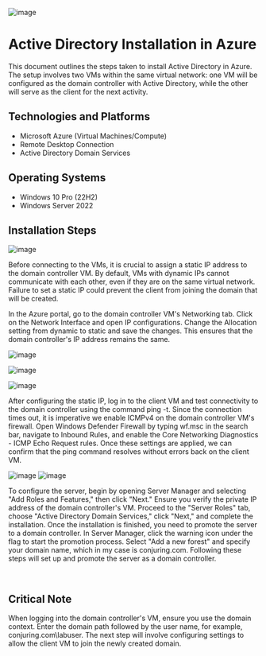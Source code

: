 ![image](https://github.com/user-attachments/assets/2ca770bf-8a01-4af1-b09a-81fc89196c1b)

  <h1>Active Directory Installation in Azure</h1>
This document outlines the steps taken to install Active Directory in Azure. The setup involves two VMs within the same virtual network: one VM will be configured as the domain controller with Active Directory, while the other will serve as the client for the next activity. <br />

<h2>Technologies and Platforms</h2>

- Microsoft Azure (Virtual Machines/Compute)
- Remote Desktop Connection
- Active Directory Domain Services

<h2>Operating Systems</h2>

- Windows 10 Pro (22H2)
- Windows Server 2022

<h2>Installation Steps</h2>

![image](https://github.com/user-attachments/assets/134f6ad2-51a2-4d95-bd08-f48bcdb0ec68)
<p>
Before connecting to the VMs, it is crucial to assign a static IP address to the domain controller VM. By default, VMs with dynamic IPs cannot communicate with each other, even if they are on the same virtual network. Failure to set a static IP could prevent the client from joining the domain that will be created.

In the Azure portal, go to the domain controller VM's Networking tab. Click on the Network Interface and open IP configurations. Change the Allocation setting from dynamic to static and save the changes. This ensures that the domain controller's IP address remains the same.
</p>

![image](https://github.com/user-attachments/assets/33d7905f-a266-4587-9bf0-c0a397a22f8d)

![image](https://github.com/user-attachments/assets/485cd632-3f67-4f66-b983-d66af23ef10e)

![image](https://github.com/user-attachments/assets/b2986cc3-ee7e-4b32-a63a-6f28c181df94)
<p>
After configuring the static IP, log in to the client VM and test connectivity to the domain controller using the command ping <domain controller IP address> -t. Since the connection times out, it is imperative we enable ICMPv4 on the domain controller VM's firewall. Open Windows Defender Firewall by typing wf.msc in the search bar, navigate to Inbound Rules, and enable the Core Networking Diagnostics - ICMP Echo Request rules. Once these settings are applied, we can confirm that the ping command resolves without errors back on the client VM. 
</p>
  
![image](https://github.com/user-attachments/assets/aff06a61-9fca-43c7-b7a0-3966f307627d)
![image](https://github.com/user-attachments/assets/25a9f828-c167-4af8-ae16-711f93b59c38)

To configure the server, begin by opening Server Manager and selecting "Add Roles and Features," then click "Next." Ensure you verify the private IP address of the domain controller's VM. Proceed to the "Server Roles" tab, choose "Active Directory Domain Services," click "Next," and complete the installation. Once the installation is finished, you need to promote the server to a domain controller. In Server Manager, click the warning icon under the flag to start the promotion process. Select "Add a new forest" and specify your domain name, which in my case is conjuring.com. Following these steps will set up and promote the server as a domain controller. 
</p>
<br />
<h2>Critical Note </h2>

When logging into the domain controller's VM, ensure you use the domain context. Enter the domain path followed by the user name, for example, conjuring.com\labuser. The next step will involve configuring settings to allow the client VM to join the newly created domain. 
